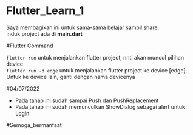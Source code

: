 # Flutter_Learn_1

Saya membagikan ini untuk sama-sama belajar sambil share. <br>
induk project ada di <b>main.dart</b>

#Flutter Command

<code>flutter run</code>   untuk menjalankan flutter project, nnti akan muncul pilihan device <br>
<code>flutter run -d edge</code>   untuk menjalankan flutter project ke device [edge]. Untuk ke device lain, ganti dengan nama devicenya

#04/07/2022
- Pada tahap ini sudah sampai Push dan PushReplacement
- Pada tahap ini sudah memunculkan ShowDialog sebagai alert untuk Login

#Semoga_bermanfaat
